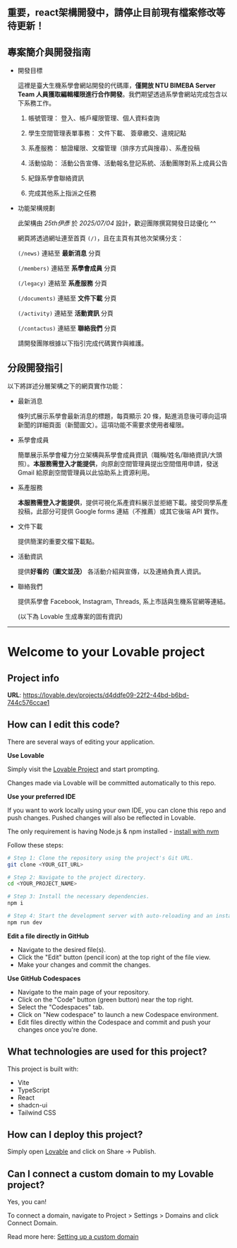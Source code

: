 ## 重要，react架構開發中，請停止目前現有檔案修改等待更新！ ##

## 專案簡介與開發指南 ##

- 開發目標
  
  這裡是臺大生機系學會網站開發的代碼庫，**僅開放 NTU BIMEBA Server Team 人員獲取編輯權限進行合作開發**。我們期望透過系學會網站完成包含以下系務工作。

  1. 帳號管理： 登入、帳戶權限管理、個人資料查詢
     
  2. 學生空間管理表單事務： 文件下載、 簽章繳交、違規記點
     
  3. 系產服務： 驗證權限、文檔管理（排序方式與搜尋）、系產投稿
     
  4. 活動協助： 活動公告宣傳、活動報名登記系統、活動團隊對系上成員公告
     
  5. 紀錄系學會聯絡資訊
      
  6. 完成其他系上指派之任務

- 功能架構規劃
  
  此架構由 _25th伊彥_ 於 _2025/07/04_ 設計，歡迎團隊撰寫開發日誌優化 ^^

  網頁將透過網址連至首頁 `(/)`，且在主頁有其他次架構分支：

  `(/news)` 連結至 **最新消息** 分頁
  
  `(/members)` 連結至 **系學會成員** 分頁

  `(/legacy)` 連結至 **系產服務** 分頁

  `(/documents)` 連結至 **文件下載** 分頁

  `(/activity)` 連結至 **活動資訊** 分頁

  `(/contactus)` 連結至 **聯絡我們** 分頁

  請開發團隊根據以下指引完成代碼實作與維護。


## 分段開發指引 ##
以下將詳述分層架構之下的網頁實作功能：
- 最新消息
  
  條列式展示系學會最新消息的標題，每頁顯示 20 條，點進消息後可導向這項新聞的詳細頁面（新聞圖文）。這項功能不需要求使用者權限。
- 系學會成員

  簡單展示系學會權力分立架構與系學會成員資訊（職稱/姓名/聯絡資訊/大頭照）。**本服務需登入才能提供**，向原創空間管理員提出空間借用申請，發送 Gmail 給原創空間管理員以此協助系上資源利用。

- 系產服務
   
  **本服務需登入才能提供**，提供可視化系產資料展示並拒絕下載。接受同學系產投稿，此部分可提供 Google forms 連結（不推薦）或其它後端 API 實作。
- 文件下載

  提供簡潔的重要文檔下載點。
- 活動資訊

  提供**好看的（圖文並茂）** 各活動介紹與宣傳，以及連絡負責人資訊。
- 聯絡我們
  
  提供系學會 Facebook, Instagram, Threads, 系上市話與生機系官網等連結。

  (以下為 Lovable 生成專案的固有資訊)

---

# Welcome to your Lovable project

## Project info

**URL**: https://lovable.dev/projects/d4ddfe09-22f2-44bd-b6bd-744c576ccae1

## How can I edit this code?

There are several ways of editing your application.

**Use Lovable**

Simply visit the [Lovable Project](https://lovable.dev/projects/d4ddfe09-22f2-44bd-b6bd-744c576ccae1) and start prompting.

Changes made via Lovable will be committed automatically to this repo.

**Use your preferred IDE**

If you want to work locally using your own IDE, you can clone this repo and push changes. Pushed changes will also be reflected in Lovable.

The only requirement is having Node.js & npm installed - [install with nvm](https://github.com/nvm-sh/nvm#installing-and-updating)

Follow these steps:

```sh
# Step 1: Clone the repository using the project's Git URL.
git clone <YOUR_GIT_URL>

# Step 2: Navigate to the project directory.
cd <YOUR_PROJECT_NAME>

# Step 3: Install the necessary dependencies.
npm i

# Step 4: Start the development server with auto-reloading and an instant preview.
npm run dev
```

**Edit a file directly in GitHub**

- Navigate to the desired file(s).
- Click the "Edit" button (pencil icon) at the top right of the file view.
- Make your changes and commit the changes.

**Use GitHub Codespaces**

- Navigate to the main page of your repository.
- Click on the "Code" button (green button) near the top right.
- Select the "Codespaces" tab.
- Click on "New codespace" to launch a new Codespace environment.
- Edit files directly within the Codespace and commit and push your changes once you're done.

## What technologies are used for this project?

This project is built with:

- Vite
- TypeScript
- React
- shadcn-ui
- Tailwind CSS

## How can I deploy this project?

Simply open [Lovable](https://lovable.dev/projects/d4ddfe09-22f2-44bd-b6bd-744c576ccae1) and click on Share -> Publish.

## Can I connect a custom domain to my Lovable project?

Yes, you can!

To connect a domain, navigate to Project > Settings > Domains and click Connect Domain.

Read more here: [Setting up a custom domain](https://docs.lovable.dev/tips-tricks/custom-domain#step-by-step-guide)
